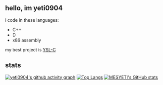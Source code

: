 ## hello, im yeti0904


i code in these languages:
- C++
- D
- x86 assembly

my best project is [YSL-C](https://github.com/ysl-c)

## stats
[![yeti0904's github activity graph](https://github-readme-activity-graph.cyclic.app/graph?username=yeti0904&theme=gruvbox)](https://github.com/ashutosh00710/github-readme-activity-graph)
[![Top Langs](https://github-readme-stats.vercel.app/api/top-langs/?username=yeti0904&theme=gruvbox)](https://github.com/anuraghazra/github-readme-stats)
[![MESYETI's GitHub stats](https://github-readme-stats.vercel.app/api?username=yeti0904&show_icons=true&theme=gruvbox)](https://github.com/anuraghazra/github-readme-stats)
